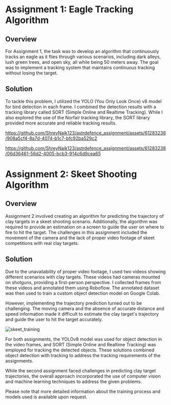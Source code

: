 # Assignment 1: Eagle Tracking Algorithm

## Overview
For Assignment 1, the task was to develop an algorithm that continuously tracks an eagle as it flies through various scenarios, including dark alleys, lush green trees, and open sky, all while being 50 meters away. The goal was to implement a tracking system that maintains continuous tracking without losing the target.

## Solution
To tackle this problem, I utilized the YOLO (You Only Look Once) v8 model for bird detection in each frame. I combined the detection results with a tracking library called SORT (Simple Online and Realtime Tracking). While I also explored the use of the Norfair tracking library, the SORT library provided more accurate and reliable tracking results.

https://github.com/ShreyNaik123/astrdefence_assignment/assets/61283238/908a5cf4-8a7d-4074-b1c7-bfc92ba529c2

https://github.com/ShreyNaik123/astrdefence_assignment/assets/61283238/06d36461-56d2-4005-bcb3-914c6d9cea65




# Assignment 2: Skeet Shooting Algorithm

## Overview
Assignment 2 involved creating an algorithm for predicting the trajectory of clay targets in a skeet shooting scenario. Additionally, the algorithm was required to provide an estimation on a screen to guide the user on where to fire to hit the target. The challenges in this assignment included the movement of the camera and the lack of proper video footage of skeet competitions with real clay targets.

## Solution
Due to the unavailability of proper video footage, I used two videos showing different scenarios with clay targets. These videos had cameras mounted on shotguns, providing a first-person perspective. I collected frames from these videos and annotated them using Roboflow. The annotated dataset was then used to train a custom object detection model on Google Colab.

However, implementing the trajectory prediction turned out to be challenging. The moving camera and the absence of accurate distance and speed information made it difficult to estimate the clay target's trajectory and guide the user to hit the target accurately.

![skeet_training](https://github.com/ShreyNaik123/astrdefence_assignment/assets/61283238/281c9ed9-6f99-4af8-bc51-432441ad05e6)

For both assignments, the YOLOv8 model was used for object detection in the video frames, and SORT (Simple Online and Realtime Tracking) was employed for tracking the detected objects. These solutions combined object detection with tracking to address the tracking requirements of the assignments.

While the second assignment faced challenges in predicting clay target trajectories, the overall approach incorporated the use of computer vision and machine learning techniques to address the given problems.

Please note that more detailed information about the training process and models used is available upon request.

